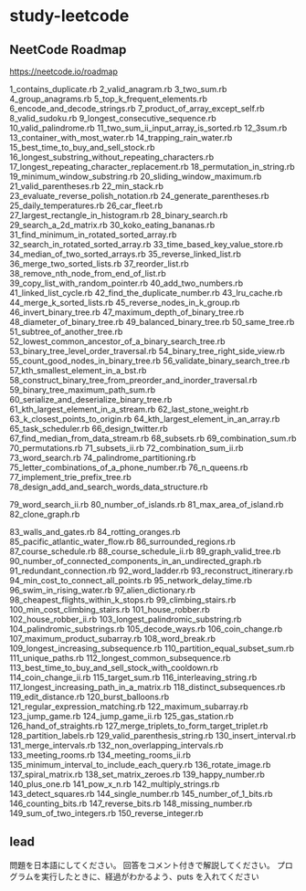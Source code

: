 # study-leetcode

## NeetCode Roadmap

https://neetcode.io/roadmap

1_contains_duplicate.rb
2_valid_anagram.rb
3_two_sum.rb
4_group_anagrams.rb
5_top_k_frequent_elements.rb
6_encode_and_decode_strings.rb
7_product_of_array_except_self.rb
8_valid_sudoku.rb
9_longest_consecutive_sequence.rb
10_valid_palindrome.rb
11_two_sum_ii_input_array_is_sorted.rb
12_3sum.rb
13_container_with_most_water.rb
14_trapping_rain_water.rb
15_best_time_to_buy_and_sell_stock.rb
16_longest_substring_without_repeating_characters.rb
17_longest_repeating_character_replacement.rb
18_permutation_in_string.rb
19_minimum_window_substring.rb
20_sliding_window_maximum.rb
21_valid_parentheses.rb
22_min_stack.rb
23_evaluate_reverse_polish_notation.rb
24_generate_parentheses.rb
25_daily_temperatures.rb
26_car_fleet.rb
27_largest_rectangle_in_histogram.rb
28_binary_search.rb
29_search_a_2d_matrix.rb
30_koko_eating_bananas.rb
31_find_minimum_in_rotated_sorted_array.rb
32_search_in_rotated_sorted_array.rb
33_time_based_key_value_store.rb
34_median_of_two_sorted_arrays.rb
35_reverse_linked_list.rb
36_merge_two_sorted_lists.rb
37_reorder_list.rb
38_remove_nth_node_from_end_of_list.rb
39_copy_list_with_random_pointer.rb
40_add_two_numbers.rb
41_linked_list_cycle.rb
42_find_the_duplicate_number.rb
43_lru_cache.rb
44_merge_k_sorted_lists.rb
45_reverse_nodes_in_k_group.rb
46_invert_binary_tree.rb
47_maximum_depth_of_binary_tree.rb
48_diameter_of_binary_tree.rb
49_balanced_binary_tree.rb
50_same_tree.rb
51_subtree_of_another_tree.rb
52_lowest_common_ancestor_of_a_binary_search_tree.rb
53_binary_tree_level_order_traversal.rb
54_binary_tree_right_side_view.rb
55_count_good_nodes_in_binary_tree.rb
56_validate_binary_search_tree.rb
57_kth_smallest_element_in_a_bst.rb
58_construct_binary_tree_from_preorder_and_inorder_traversal.rb
59_binary_tree_maximum_path_sum.rb
60_serialize_and_deserialize_binary_tree.rb
61_kth_largest_element_in_a_stream.rb
62_last_stone_weight.rb
63_k_closest_points_to_origin.rb
64_kth_largest_element_in_an_array.rb
65_task_scheduler.rb
66_design_twitter.rb
67_find_median_from_data_stream.rb
68_subsets.rb
69_combination_sum.rb
70_permutations.rb
71_subsets_ii.rb
72_combination_sum_ii.rb
73_word_search.rb
74_palindrome_partitioning.rb
75_letter_combinations_of_a_phone_number.rb
76_n_queens.rb
77_implement_trie_prefix_tree.rb
78_design_add_and_search_words_data_structure.rb

<!-- 79 はスキップ -->

79_word_search_ii.rb
80_number_of_islands.rb
81_max_area_of_island.rb
82_clone_graph.rb

<!-- 83 はスキップ -->

83_walls_and_gates.rb
84_rotting_oranges.rb
85_pacific_atlantic_water_flow.rb
86_surrounded_regions.rb
87_course_schedule.rb
88_course_schedule_ii.rb
89_graph_valid_tree.rb
90_number_of_connected_components_in_an_undirected_graph.rb
91_redundant_connection.rb
92_word_ladder.rb
93_reconstruct_itinerary.rb
94_min_cost_to_connect_all_points.rb
95_network_delay_time.rb
96_swim_in_rising_water.rb
97_alien_dictionary.rb
98_cheapest_flights_within_k_stops.rb
99_climbing_stairs.rb
100_min_cost_climbing_stairs.rb
101_house_robber.rb
102_house_robber_ii.rb
103_longest_palindromic_substring.rb
104_palindromic_substrings.rb
105_decode_ways.rb
106_coin_change.rb
107_maximum_product_subarray.rb
108_word_break.rb
109_longest_increasing_subsequence.rb
110_partition_equal_subset_sum.rb
111_unique_paths.rb
112_longest_common_subsequence.rb
113_best_time_to_buy_and_sell_stock_with_cooldown.rb
114_coin_change_ii.rb
115_target_sum.rb
116_interleaving_string.rb
117_longest_increasing_path_in_a_matrix.rb
118_distinct_subsequences.rb
119_edit_distance.rb
120_burst_balloons.rb
121_regular_expression_matching.rb
122_maximum_subarray.rb
123_jump_game.rb
124_jump_game_ii.rb
125_gas_station.rb
126_hand_of_straights.rb
127_merge_triplets_to_form_target_triplet.rb
128_partition_labels.rb
129_valid_parenthesis_string.rb
130_insert_interval.rb
131_merge_intervals.rb
132_non_overlapping_intervals.rb
133_meeting_rooms.rb
134_meeting_rooms_ii.rb
135_minimum_interval_to_include_each_query.rb
136_rotate_image.rb
137_spiral_matrix.rb
138_set_matrix_zeroes.rb
139_happy_number.rb
140_plus_one.rb
141_pow_x_n.rb
142_multiply_strings.rb
143_detect_squares.rb
144_single_number.rb
145_number_of_1_bits.rb
146_counting_bits.rb
147_reverse_bits.rb
148_missing_number.rb
149_sum_of_two_integers.rb
150_reverse_integer.rb

## lead

問題を日本語にしてください。
回答をコメント付きで解説してください。
プログラムを実行したときに、経過がわかるよう、puts を入れてください
